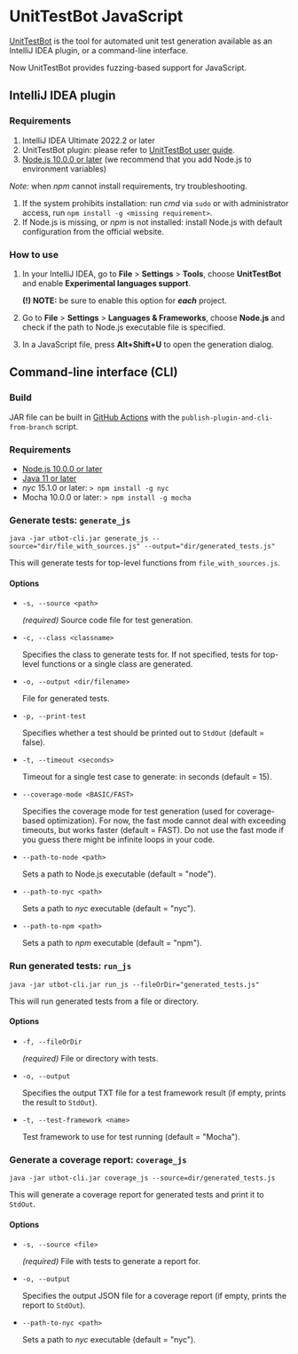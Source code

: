 # UnitTestBot JavaScript

[UnitTestBot](https://www.utbot.org/) is the tool for automated unit test generation available as an IntelliJ IDEA plugin, or a command-line interface.

Now UnitTestBot provides fuzzing-based support for JavaScript.

## IntelliJ IDEA plugin

### Requirements

1. IntelliJ IDEA Ultimate 2022.2 or later
2. UnitTestBot plugin: please refer to [UnitTestBot user guide](https://github.com/UnitTestBot/UTBotJava/wiki/Install-or-update-plugin).
3. [Node.js 10.0.0 or later](https://nodejs.org/en/download/) (we recommend that you add Node.js to environment variables)
 
_Note:_ when _npm_ cannot install requirements, try troubleshooting.
1. If the system prohibits installation: run _cmd_ via `sudo` or with administrator access, run `npm install -g <missing requirement>`.
2. If Node.js is missing, or _npm_ is not installed: install Node.js with default configuration from the official website.

### How to use

1. In your IntelliJ IDEA, go to **File** > **Settings** > **Tools**, choose **UnitTestBot** and enable **Experimental languages support**.
   
    **(!) NOTE:** be sure to enable this option for **_each_** project.

2. Go to **File** > **Settings** > **Languages & Frameworks**, choose **Node.js** and check if the path to Node.js executable file is specified.
3. In a JavaScript file, press **Alt+Shift+U** to open the generation dialog.

## Command-line interface (CLI)

### Build

JAR file can be built in [GitHub Actions](https://github.com/UnitTestBot/UTBotJava/actions/workflows/publish-plugin-and-cli-from-branch.yml) with the `publish-plugin-and-cli-from-branch` script.

### Requirements

* [Node.js 10.0.0 or later](https://nodejs.org/en/download/)
* [Java 11 or later](https://www.oracle.com/java/technologies/downloads/)
* _nyc_ 15.1.0 or later: `> npm install -g nyc`
* Mocha 10.0.0 or later: `> npm install -g mocha`

### Generate tests: `generate_js`

    java -jar utbot-cli.jar generate_js --source="dir/file_with_sources.js" --output="dir/generated_tests.js"

  This will generate tests for top-level functions from `file_with_sources.js`.

#### Options

- `-s, --source <path>`

  _(required)_ Source code file for test generation.
- `-c, --class <classname>`

  Specifies the class to generate tests for.
  If not specified, tests for top-level functions or a single class are generated.

- `-o, --output <dir/filename>`

  File for generated tests.
- `-p, --print-test`

  Specifies whether a test should be printed out to `StdOut` (default = false).
- `-t, --timeout <seconds>`

  Timeout for a single test case to generate: in seconds (default = 15).
- `--coverage-mode <BASIC/FAST>`

  Specifies the coverage mode for test generation (used for coverage-based optimization). For now, the fast mode cannot deal with exceeding timeouts, but works faster (default = FAST). Do not use the fast mode if you guess there might be infinite loops in your code.
- `--path-to-node <path>`

  Sets a path to Node.js executable (default = "node").
- `--path-to-nyc <path>`

  Sets a path to _nyc_ executable (default = "nyc").
- `--path-to-npm <path>`

  Sets a path to _npm_ executable (default = "npm").

### Run generated tests: `run_js`

    java -jar utbot-cli.jar run_js --fileOrDir="generated_tests.js"

  This will run generated tests from a file or directory.

#### Options

- `-f, --fileOrDir`

  _(required)_ File or directory with tests.
- `-o, --output`

  Specifies the output TXT file for a test framework result (if empty, prints the result to `StdOut`).

- `-t, --test-framework <name>`

  Test framework to use for test running (default = "Mocha").

### Generate a coverage report: `coverage_js`

    java -jar utbot-cli.jar coverage_js --source=dir/generated_tests.js

  This will generate a coverage report for generated tests and print it to `StdOut`.

#### Options

- `-s, --source <file>`

  _(required)_ File with tests to generate a report for.

- `-o, --output`

  Specifies the output JSON file for a coverage report (if empty, prints the report to `StdOut`).
- `--path-to-nyc <path>`

  Sets a path to _nyc_ executable (default = "nyc").
